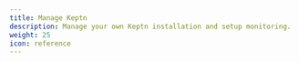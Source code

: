 ```yaml
---
title: Manage Keptn
description: Manage your own Keptn installation and setup monitoring.
weight: 25
icon: reference
---
```


